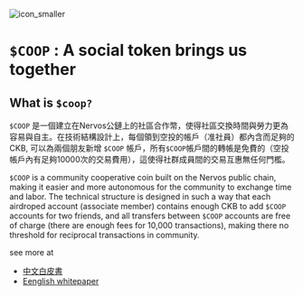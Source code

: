 
![icon_smaller](https://user-images.githubusercontent.com/406686/139627049-eff3c35b-7e61-4469-a6b8-2a941ce0ae74.png)


# ```$COOP``` : A social token brings us together

## What is ```$coop?```
```$COOP``` 是一個建立在Nervos公鏈上的社區合作幣，使得社區交換時間與勞力更為容易與自主。在技術結構設計上，每個領到空投的帳戶（准社員）都內含而足夠的CKB, 可以為兩個朋友新增 ```$COOP``` 帳戶，所有```$COOP```帳戶間的轉帳是免費的（空投帳戶內有足夠10000次的交易費用），這使得社群成員間的交易互惠無任何門檻。

``$COOP`` is a community cooperative coin built on the Nervos public chain, making it easier and more autonomous for the community to exchange time and labor. The technical structure is designed in such a way that each airdroped account (associate member) contains enough CKB to add ``$COOP`` accounts for two friends, and all transfers between ```$COOP``` accounts are free of charge (there are enough fees for 10,000 transactions), making there no threshold for reciprocal transactions in community.

see more at 
* [中文白皮書](https://github.com/CAAINS/COOP/blob/main/Chinese_whitepaper.md)
*  [Eenglish whitepaper](https://github.com/CAAINS/COOP/blob/main/en_whitepapter.md)

